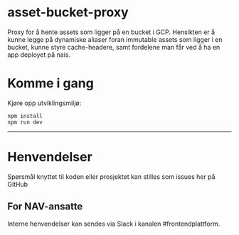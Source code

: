 asset-bucket-proxy
================

Proxy for å hente assets som ligger på en bucket i GCP. Hensikten er å kunne legge på dynamiske aliaser foran immutable assets som ligger i en bucket, kunne styre cache-headere, samt fordelene man får ved å ha en app deployet på nais.

# Komme i gang

Kjøre opp utviklingsmiljø:

```
npm install
npm run dev
```

---

# Henvendelser

Spørsmål knyttet til koden eller prosjektet kan stilles som issues her på GitHub

## For NAV-ansatte

Interne henvendelser kan sendes via Slack i kanalen #frontendplattform.